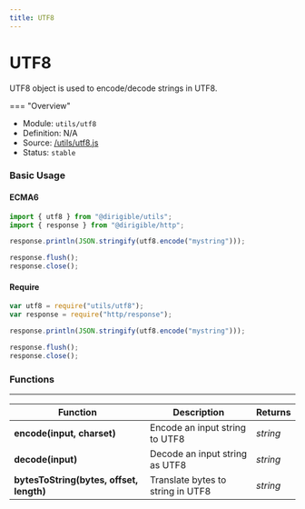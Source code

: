 ```yaml
---
title: UTF8
---
```


UTF8
===

UTF8 object is used to encode/decode strings in UTF8.

=== "Overview"
- Module: `utils/utf8`
- Definition: N/A
- Source: [/utils/utf8.js](https://github.com/eclipse/dirigible/blob/master/components/api-utils/src/main/resources/META-INF/dirigible/utils/utf8.js)
- Status: `stable`

### Basic Usage

#### ECMA6

```javascript
import { utf8 } from "@dirigible/utils";
import { response } from "@dirigible/http";

response.println(JSON.stringify(utf8.encode("mystring")));

response.flush();
response.close();
```

#### Require

```javascript
var utf8 = require("utils/utf8");
var response = require("http/response");

response.println(JSON.stringify(utf8.encode("mystring")));

response.flush();
response.close();
```

### Functions

---

Function     | Description | Returns
------------ | ----------- | --------
**encode(input, charset)**   | Encode an input string to UTF8 | *string*
**decode(input)**   | Decode an input string as UTF8 | *string*
**bytesToString(bytes, offset, length)**   | Translate bytes to string in UTF8 | *string*
